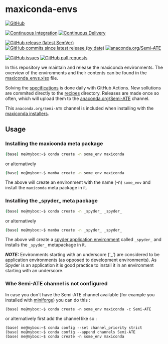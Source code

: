 # maxiconda-envs

[![GitHub](https://img.shields.io/github/license/Semi-ATE/maxiconda-meta?color=black)](https://github.com/Semi-ATE/maxiconda/blob/main/LICENSE)

[![Continuous Integration](https://github.com/Semi-ATE/maxiconda-envs/actions/workflows/CI.yaml/badge.svg)](https://github.com/Semi-ATE/maxiconda-envs/actions/workflows/CI.yaml)
[![Continuous Delivery](https://github.com/Semi-ATE/maxiconda-envs/actions/workflows/CD.yaml/badge.svg)](https://github.com/Semi-ATE/maxiconda-envs/actions/workflows/CD.yaml)

[![GitHub release (latest SemVer)](https://img.shields.io/github/v/release/Semi-ATE/maxiconda-meta?color=blue&label=GitHub&sort=semver)](https://github.com/Semi-ATE/maxiconda-meta/releases/latest)
[![GitHub commits since latest release (by date)](https://img.shields.io/github/commits-since/Semi-ATE/maxiconda-meta/latest)](https://github.com/Semi-ATE/maxiconda-meta)
[![anaconda.org/Semi-ATE](https://img.shields.io/badge/anaconda.org-Semi--ATE-blue)](https://anaconda.org/Semi-ATE)

[![GitHub issues](https://img.shields.io/github/issues/Semi-ATE/maxiconda-meta)](https://github.com/Semi-ATE/maxiconda-meta/issues)
[![GitHub pull requests](https://img.shields.io/github/issues-pr/Semi-ATE/maxiconda-meta)](https://github.com/Semi-ATE/maxiconda-meta/pulls)

In this repository we maintain and release the maxiconda environments. The overview of the environments and their contents can be found in the [maxiconda_envs.xlsx](https://github.com/Semi-ATE/maxiconda/releases/latest/download/maxiconda-envs.xlsx) file.

Solving the [specifications](https://github.com/Semi-ATE/maxiconda-envs/blob/main/specs.yaml) is done daily with GitHub Actions. New sollutions are commited directly to the [recipes](https://github.com/Semi-ATE/maxiconda-envs/tree/main/recipes) directory. Releases are made once so often, which will upload them to the [anaconda.org/Semi-ATE](https://anaconda.org/Semi-ATE/) channel.

This `anaconda.org/Semi-ATE` channel is included when installing with the [maxiconda installers](https://github.com/Semi-ATE/maxiconda).

## Usage

### Installing the maxiconda meta package

```bash
(base) me@mybox:~$ conda create -n some_env maxiconda
````

or alternatively

```bash
(base) me@mybox:~$ mamba create -n some_env maxiconda
```

The above will create an environment with the name (-n) `some_env` and install the `maxiconda` meta package in it.

### Installing the \_spyder\_ meta package

```bash
(base) me@mybox:~$ conda create -n _spyder_ _spyder_
````

or alternatively

```bash
(base) me@mybox:~$ mamba create -n _spyder_ _spyder_
```

The above will create a [spyder application environment](https://github.com/spyder-ide/spyder) called `_spyder_` and installs the `_spyder_` metapackage in it.

**_NOTE:_** Environments starting with an underscore ('_') are considered to be application environments (as opposed to development environments). As Spyder is an application it is good practice to install it in an environment starting with an underscore.

### Whe Semi-ATE channel is not configured

In case you don't have the Semi-ATE channel available (for example you installed with [miniforge](https://github.com/conda-forge/miniforge)) you can do this :

```
(base) me@mybox:~$ conda create -n some_env maxiconda -c Semi-ATE
```

or alternatively first add the channel like so :

```
(base) me@mybox:~$ conda config --set channel_priority strict
(base) me@mybox:~$ conda config --append channels Semi-ATE
(base) me@mybox:~$ conda create -n some_env maxiconda
```
